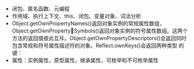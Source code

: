 - 闭包、匿名函数、元编程
- 作用域、执行上下文、this、闭包、变量对象、词法分析
- Object.getOwnPropertyNames()返回对象实例的常规属性数组，Object.getOwnPropertySymbols()返回对象实例的符号属性数组。这两个方法的返回值彼此互斥。Object.getOwnPropertyDescriptors()会返回同时包含常规和符号属性描述符的对象。Reflect.ownKeys()会返回两种类型
的键：
- 属性：实例属性，原型属性，继承属性，可枚举和不可枚举属性